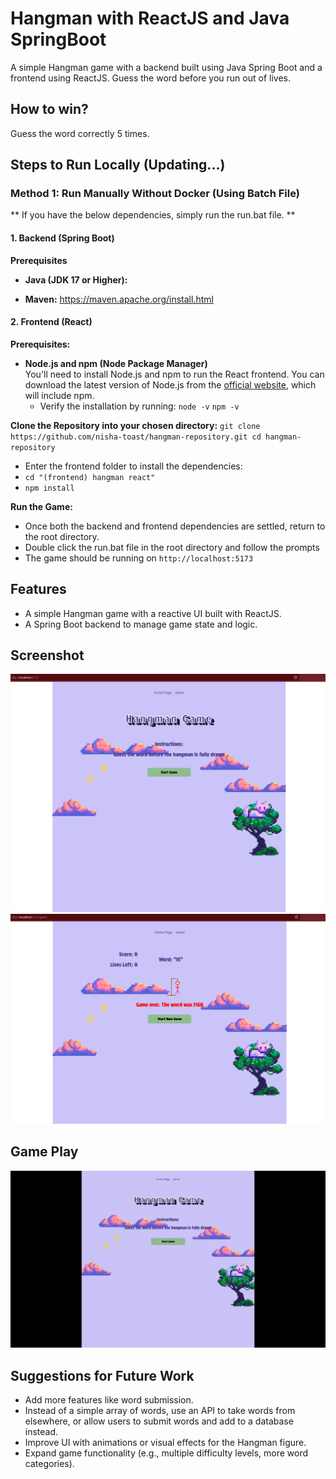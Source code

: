 # Hangman with ReactJS and Java SpringBoot

A simple Hangman game with a backend built using Java Spring Boot and a frontend using ReactJS. Guess the word before you run out of lives. 

## How to win?
Guess the word correctly 5 times.

## Steps to Run Locally (Updating...)

### Method 1: Run Manually Without Docker (Using Batch File)
** If you have the below dependencies, simply run the run.bat file. **


#### 1. Backend (Spring Boot) 

**Prerequisites**

- **Java (JDK 17 or Higher):**

-  **Maven:**
https://maven.apache.org/install.html

#### 2. Frontend (React)

**Prerequisites:**

- **Node.js and npm (Node Package Manager)**  
  You'll need to install Node.js and npm to run the React frontend. You can download the latest version of Node.js from the [official website](https://nodejs.org/), which will include npm.
   - Verify the installation by running:
     `node -v`
     `npm -v`
     
**Clone the Repository into your chosen directory:**
`git clone https://github.com/nisha-toast/hangman-repository.git
cd hangman-repository`
   - Enter the frontend folder to install the dependencies:
   - `cd "(frontend) hangman react"`
   - `npm install`

**Run the Game:**
   - Once both the backend and frontend dependencies are settled, return to the root directory.
   - Double click the run.bat file in the root directory and follow the prompts
   - The game should be running on `http://localhost:5173`

## Features
- A simple Hangman game with a reactive UI built with ReactJS.
- A Spring Boot backend to manage game state and logic.


## Screenshot

<p float="left">
  <img src="./images/hangman-LandingPage-screenshot.png" width="700" />
  <img src="./images/hangman-GameOver-screenshot.png" width="700" />
</p>

## Game Play
<img src="images/Hangman.gif" alt="Game Animation" width="700">

## Suggestions for Future Work
- Add more features like word submission.
- Instead of a simple array of words, use an API to take words from elsewhere, or allow users to submit words and add to a database instead.
- Improve UI with animations or visual effects for the Hangman figure.
- Expand game functionality (e.g., multiple difficulty levels, more word categories).

